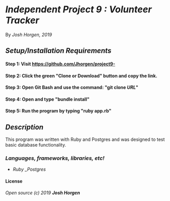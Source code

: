 # _Independent Project 9 : **Volunteer Tracker**_

By _Josh Horgen, 2019_

## _Setup/Installation Requirements_
#### Step 1: Visit https://github.com/Jhorgen/project9-
#### Step 2: Click the green "Clone or Download" button and copy the link.
#### Step 3: Open Git Bash and use the command: "git clone _____URL_____"
#### Step 4: Open and type "bundle install"
#### Step 5: Run the program by typing "ruby app.rb"


## _Description_
This program was written with Ruby and Postgres and was designed to test basic database functionality.


### _Languages, frameworks, libraries, etc!_

* _Ruby_
*_Postgres*

#### License
_Open source (c) 2019 **Josh Horgen**_
